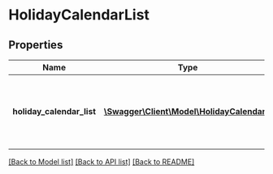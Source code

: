 # HolidayCalendarList

## Properties
Name | Type | Description | Notes
------------ | ------------- | ------------- | -------------
**holiday_calendar_list** | [**\Swagger\Client\Model\HolidayCalendar[]**](HolidayCalendar.md) | List of holiday calendars defined in the access control system | [optional] 

[[Back to Model list]](../README.md#documentation-for-models) [[Back to API list]](../README.md#documentation-for-api-endpoints) [[Back to README]](../README.md)


